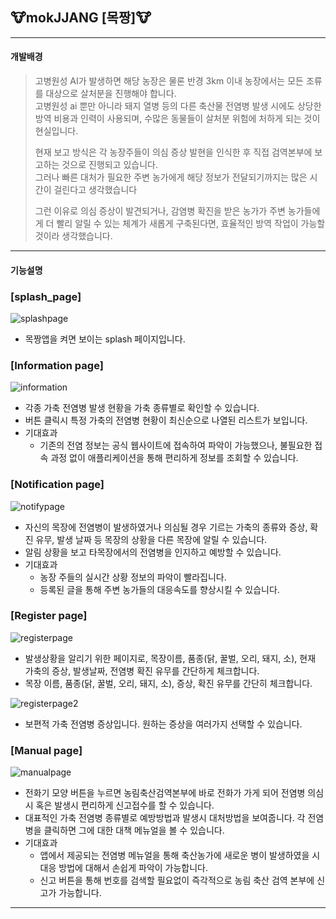 ## :cow:mokJJANG [목짱]:cow:
------------
#### 개발배경

>고병원성 AI가 발생하면 해당 농장은 물론 반경 3km 이내 농장에서는 모든 조류를 대상으로 살처분을 진행해야 합니다.  
>고병원성 ai 뿐만 아니라 돼지 열병 등의 다른 축산물 전염병 발생 시에도 상당한 방역 비용과 인력이 사용되며, 
>수많은 동물들이 살처분 위험에 처하게 되는 것이 현실입니다.   
>
>현재 보고 방식은  각 농장주들이 의심 증상 발현을 인식한 후 직접 검역본부에 보고하는 것으로 진행되고 있습니다.  
>그러나 빠른 대처가 필요한 주변 농가에게 해당 정보가 전달되기까지는 많은 시간이 걸린다고 생각했습니다  
>
>그런 이유로 의심 증상이 발견되거나, 감염병 확진을 받은 농가가 주변 농가들에게 더 빨리 알릴 수 있는 체계가 새롭게 구축된다면, 
>효율적인 방역 작업이 가능할 것이라 생각했습니다.


------------
#### 기능설명

### [splash_page]
![splashpage](https://user-images.githubusercontent.com/67946662/107037942-2c26e500-67ff-11eb-9bc8-6d4150bc49e0.png)
* 목짱앱을 켜면 보이는 splash 페이지입니다.

### [Information page]
![information](https://user-images.githubusercontent.com/67946662/107038167-7740f800-67ff-11eb-9a8e-4ae73f5113bc.PNG)
* 각종 가축 전염병 발생 현황을 가축 종류별로 확인할 수 있습니다.
* 버튼 클릭시 특정 가축의 전염병 현황이 최신순으로 나열된 리스트가 보입니다.
* 기대효과
  * 기존의 전염 정보는 공식 웹사이트에 접속하여 파악이 가능했으나, 불필요한 접속 과정 없이 애플리케이션을 통해 편리하게 정보를 조회할 수 있습니다.

### [Notification page]
![notifypage](https://user-images.githubusercontent.com/67946662/107038414-d3a41780-67ff-11eb-836b-fdc139e0bc31.PNG)
* 자신의 목장에 전염병이 발생하였거나 의심될 경우 기르는 가축의 종류와 증상, 확진 유무, 발생 날짜 등 목장의 상황을 다른 목장에 알릴 수 있습니다.
* 알림 상황을 보고 타목장에서의 전염병을 인지하고 예방할 수 있습니다.
* 기대효과
  * 농장 주들의 실시간 상황 정보의 파악이 빨라집니다.
  * 등록된 글을 통해 주변 농가들의 대응속도를 향상시킬 수 있습니다.
 
### [Register page]
![registerpage](https://user-images.githubusercontent.com/67946662/107038621-21b91b00-6800-11eb-8273-32e6b52a40e3.PNG)
* 발생상황을 알리기 위한 페이지로, 목장이름, 품종(닭, 꿀벌, 오리, 돼지, 소), 현재 가축의 증상, 발생날짜, 전염병 확진 유무를 간단하게 체크합니다.
* 목장 이름, 품종(닭, 꿀벌, 오리, 돼지, 소), 증상, 확진 유무를 간단히 체크합니다.

![registerpage2](https://user-images.githubusercontent.com/67946662/107038779-5af18b00-6800-11eb-8ca2-5c8edee4e7de.PNG)
* 보편적 가축 전염병 증상입니다. 원하는 증상을 여러가지 선택할 수 있습니다.

### [Manual page]
![manualpage](https://user-images.githubusercontent.com/67946662/107039127-cfc4c500-6800-11eb-97c4-c62b3ba54195.PNG)
* 전화기 모양 버튼을 누르면 농림축산검역본부에 바로 전화가 가게 되어 전염병 의심시 혹은 발생시 편리하게 신고접수를 할 수 있습니다.
* 대표적인 가축 전염병 종류별로 예방방법과 발생시 대처방법을 보여줍니다. 각 전염병을 클릭하면 그에 대한 대책 메뉴얼을 볼 수 있습니다.
* 기대효과
  * 앱에서 제공되는 전염병 메뉴얼을 통해 축산농가에 새로운 병이 발생하였을 시 대응 방법에 대해서 손쉽게 파악이 가능합니다.
  * 신고 버튼을 통해 번호를 검색할 필요없이 즉각적으로 농림 축산 검역 본부에 신고가 가능합니다.
  
------------
